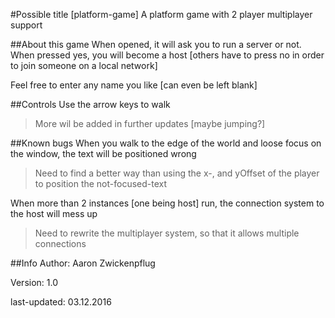 #Possible title [platform-game]
A platform game with 2 player multiplayer support

##About this game
When opened, it will ask you to run a server or not. When pressed yes, you will become a host [others have to press no in order to join someone on a local network]

Feel free to enter any name you like [can even be left blank]

##Controls
Use the arrow keys to walk

>More wil be added in further updates [maybe jumping?]

##Known bugs
When you walk to the edge of the world and loose focus on the window, the text will be positioned wrong

>Need to find a better way than using the x-, and yOffset of the player to position the not-focused-text

When more than 2 instances [one being host] run, the connection system to the host will mess up

>Need to rewrite the multiplayer system, so that it allows multiple connections

##Info
Author: Aaron Zwickenpflug

Version: 1.0

last-updated: 03.12.2016
